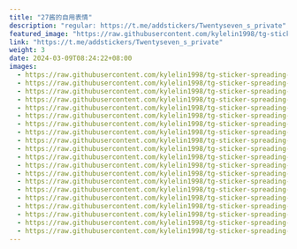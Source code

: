 ```yaml
---
title: "27酱的自用表情"
description: "regular: https://t.me/addstickers/Twentyseven_s_private"
featured_image: "https://raw.githubusercontent.com/kylelin1998/tg-sticker-spreading-worldwide-images/main/img/3f43cbec-cf9f-4171-b5b3-d678827f636a.jpg"
link: "https://t.me/addstickers/Twentyseven_s_private"
weight: 3
date: 2024-03-09T08:24:22+08:00
images:
  - https://raw.githubusercontent.com/kylelin1998/tg-sticker-spreading-worldwide-images/main/img/3f43cbec-cf9f-4171-b5b3-d678827f636a.jpg
  - https://raw.githubusercontent.com/kylelin1998/tg-sticker-spreading-worldwide-images/main/img/e63dbe39-c305-4c64-a023-2cba848eb055.jpg
  - https://raw.githubusercontent.com/kylelin1998/tg-sticker-spreading-worldwide-images/main/img/d61a63f7-d035-4071-b461-f00f9919bde8.jpg
  - https://raw.githubusercontent.com/kylelin1998/tg-sticker-spreading-worldwide-images/main/img/4a252e62-c582-405f-95fa-88e803bf1b57.jpg
  - https://raw.githubusercontent.com/kylelin1998/tg-sticker-spreading-worldwide-images/main/img/9fc63e51-583e-48bd-80df-ccc57c2c9807.jpg
  - https://raw.githubusercontent.com/kylelin1998/tg-sticker-spreading-worldwide-images/main/img/4b5a7ce5-d6ba-441d-9f96-9faf90717fdb.jpg
  - https://raw.githubusercontent.com/kylelin1998/tg-sticker-spreading-worldwide-images/main/img/1a83a9bf-ea10-4af2-8e92-7fc356b9c54b.jpg
  - https://raw.githubusercontent.com/kylelin1998/tg-sticker-spreading-worldwide-images/main/img/8c59a4cf-e67e-471e-9ea8-8fa14326bb96.jpg
  - https://raw.githubusercontent.com/kylelin1998/tg-sticker-spreading-worldwide-images/main/img/68a06e60-17c6-42d4-b94d-930a2575993f.jpg
  - https://raw.githubusercontent.com/kylelin1998/tg-sticker-spreading-worldwide-images/main/img/5a40aae0-6a38-404f-adaa-0e415c6ab133.jpg
  - https://raw.githubusercontent.com/kylelin1998/tg-sticker-spreading-worldwide-images/main/img/f8f47a8c-65be-4b8e-b86b-6365c44868d4.jpg
  - https://raw.githubusercontent.com/kylelin1998/tg-sticker-spreading-worldwide-images/main/img/255e7526-8581-4ea3-9162-507d115adecd.jpg
  - https://raw.githubusercontent.com/kylelin1998/tg-sticker-spreading-worldwide-images/main/img/649783e9-ff0a-4fdd-b5e4-ca91d924a37d.jpg
  - https://raw.githubusercontent.com/kylelin1998/tg-sticker-spreading-worldwide-images/main/img/5e07c1a9-f9c7-44dc-9da4-4eaff6133b03.jpg
  - https://raw.githubusercontent.com/kylelin1998/tg-sticker-spreading-worldwide-images/main/img/f5f7a610-446d-4783-9dd1-833e79ece76a.jpg
  - https://raw.githubusercontent.com/kylelin1998/tg-sticker-spreading-worldwide-images/main/img/693d9f09-19c2-4a6c-89f9-05dadb36d93c.jpg
  - https://raw.githubusercontent.com/kylelin1998/tg-sticker-spreading-worldwide-images/main/img/bf10f53e-6b45-4349-8466-1a76cb8d9454.jpg
  - https://raw.githubusercontent.com/kylelin1998/tg-sticker-spreading-worldwide-images/main/img/ef5fa10a-5012-498d-a15d-f409947b15a2.jpg
  - https://raw.githubusercontent.com/kylelin1998/tg-sticker-spreading-worldwide-images/main/img/255a2e1a-7b34-4212-9fac-139a797dd354.jpg
  - https://raw.githubusercontent.com/kylelin1998/tg-sticker-spreading-worldwide-images/main/img/e79130f5-8db2-4a58-8f01-9e1f072b35c7.jpg
---
```


